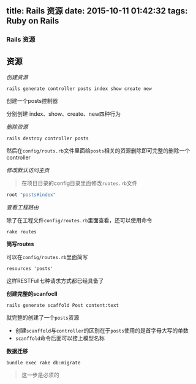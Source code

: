 title: Rails 资源
date: 2015-10-11 01:42:32
tags: Ruby on Rails
---

### Rails 资源
**资源**
--
*创建资源*

```shell
rails generate controller posts index show create new
```

创建一个posts控制器

分别创建 index、show、create、new四种行为

*删除资源*

```shell
rails destroy controller posts
```

然后在`config/routs.rb`文件里面给`posts`相关的资源删除即可完整的删除一个controller


*修改默认访问主页*
>在项目目录的config目录里面修改`ruotes.rb`文件

```ruby
root "posts#index"
```

*查看工程路由*

除了在工程文件`config/routes.rb`里面查看，还可以使用命令

    rake routes

**简写routes**

可以在`config/routes.rb`里面简写

    resources 'posts'

这样RESTFull七种请求方式都已经具备了


**创建完整的scanfocll**

    rails generate scaffold Post content:text

就完整的创建了一个`posts`资源

+ 创建`scanffold`与`controller`的区别在于`posts`使用的是首字母大写的单数
+ `scanffold`命令后面可以接上模型名称

**数据迁移**

    bundle exec rake db:migrate

>这一步是必须的